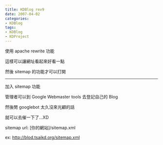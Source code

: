 ```yaml
---
title: KDBlog rev9
date: 2007-04-02
categories:
- KDBlog
tags:
- KDBlog
- KDProject
---
```

使用 apache rewrite 功能

這樣可以讓網址看起來好看一點

然後 sitemap 的功能才可以打開

---

加入 sitemap 功能

管理者可以到 Google Webmaster tools 去登記自己的 Blog

然後閒 googlebot 太久沒來光顧的話

就可以去催一下了...XD

sitemap url: [你的網站]/sitemap.xml

ex: http://blod.tsaikd.org/sitemap.xml

